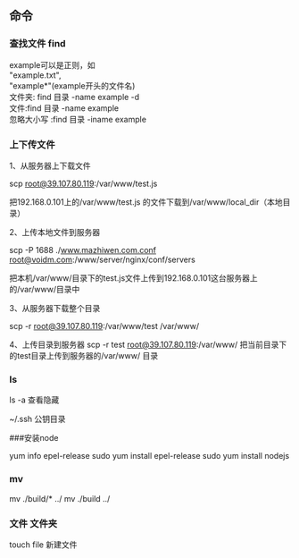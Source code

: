 

## 命令

### 查找文件 find

example可以是正则，如  
"example.txt",  
"example*"(example开头的文件名)  
文件夹: find 目录 -name example  -d  
文件:find 目录 -name example  
忽略大小写 :find 目录 -iname example



### 上下传文件

1、从服务器上下载文件

scp root@39.107.80.119:/var/www/test.js 

把192.168.0.101上的/var/www/test.js 的文件下载到/var/www/local_dir（本地目录）



2、上传本地文件到服务器

scp -P 1688 ./www.mazhiwen.com.conf root@voidm.com:/www/server/nginx/conf/servers 

把本机/var/www/目录下的test.js文件上传到192.168.0.101这台服务器上的/var/www/目录中

 

3、从服务器下载整个目录

scp -r root@39.107.80.119:/var/www/test  /var/www/  

4、上传目录到服务器
scp -r test  root@39.107.80.119:/var/www/   把当前目录下的test目录上传到服务器的/var/www/ 目录



### ls

ls -a 查看隐藏

~/.ssh 公钥目录 


###安装node

 yum info epel-release
 sudo yum install epel-release
 sudo yum install nodejs



### mv 
mv ./build/* ../
mv ./build ../


### 文件 文件夹

touch file 新建文件